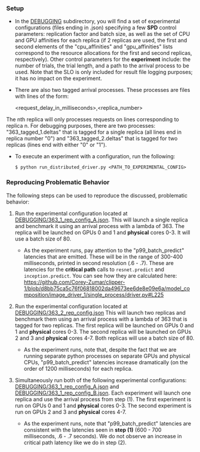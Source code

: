 ### Setup ###

* In the [DEBUGGING](DEBUGGING) subdirectory, you will find a set of experimental configurations (files ending in .json)
specifying a few **SPD** control parameters: replication factor and batch size, as well as 
the set of CPU and GPU affinities for each replica (if 2 replicas are used, the first and second
elements of the "cpu_affinities" and "gpu_affinities" lists correspond to the resource allocations
for the first and second replicas, respectively). Other control parameters for the **experiment**
include: the number of trials, the trial length, and a path to the arrival process to be used.
Note that the SLO is only included for result file logging purposes; it has no impact on the 
experiment.

* There are also two tagged arrival processes. These processes are files with lines of the form:
    
    <request_delay_in_milliseconds>,<replica_number>

The nth replica will only processes requests on lines corresponding to replica n.
For debugging purposes, there are two processes: "363_tagged_1.deltas" that is tagged
for a single replica (all lines end in replica number "0") and "363_tagged_2.deltas"
that is tagged for two replicas (lines end with either "0" or "1").

* To execute an experiment with a configuration, run the following:

  ```
  $ python run_distributed_driver.py <PATH_TO_EXPERIMENTAL_CONFIG>
  ```

### Reproducing Problematic Behavior ###

The following steps can be used to reproduce the discussed, problematic behavior:

1. Run the experimental configuration located at [DEBUGGING/363_1_rep_config_A.json](DEBUGGING/363_1_rep_config_A.json).
   This will launch a single replica and benchmark it using an arrival process with a lambda
   of 363. The replica will be launched on GPUs 0 and 1 and **physical** cores 0-3. It will use
   a batch size of 80.

   * As the experiment runs, pay attention to the "p99_batch_predict" latencies that are
     emitted. These will be in the range of 300-400 milliseconds, printed in second resolution (.6 - .7).
     These are latencies for the **critical path** calls to `resnet.predict` and `inception.predict`. You can
     see how they are calculated here: https://github.com/Corey-Zumar/clipper-1/blob/d8bb75ca5c76f06818002da49673ee6de8e09e6a/model_composition/image_driver_1/single_process/driver.py#L225
     

2. Run the experimental configuration located at [DEBUGGING/363_2_rep_config.json]("DEBUGGING/363_2_rep_config.json")
   This will launch two replicas and benchmark them using an arrival process with a lambda of 363
   that is tagged for two replicas. The first replica will be launched on GPUs 0 and 1 and **physical**
   cores 0-3. The second replica will be launched on GPUs 2 and 3 and **physical** cores 4-7. Both
   replicas will use a batch size of 80.

   * As the experiment runs, note that, despite the fact that we are running separate python processes on 
     separate GPUs and physical CPUs, "p99_batch_predict" latencies increase dramatically (on the order of 1200 milliseconds)
     for each replica.
     
3. Simultaneously run both of the following experimental configurations: [DEBUGGING/363_1_rep_config_A.json](DEBUGGING/363_1_rep_config_A.json) and [DEBUGGING/363_1_rep_config_B.json](DEBUGGING/363_1_rep_config_B.json). Each experiment will launch one replica and use the arrival process from step (1). The first experiment is run on GPUs 0 and 1 and **physical** cores 0-3. The second experiment is run on GPUs 2 and 3 and **physical** cores 4-7.

    * As the experiment runs, note that "p99_batch_predict" latencies are consistent with the latencies seen in **step (1)** (600 - 700     milliseconds, .6 - .7 seconds). We do not observe an increase in critical path latency like we do in step (2). 
